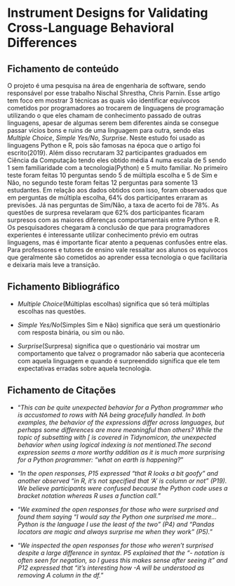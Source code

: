# Instrument Designs for Validating Cross-Language Behavioral Differences


## Fichamento de conteúdo

O projeto é uma pesquisa na área de engenharia de software, sendo responsável por esse trabalho Nischal Shrestha, Chris Parnin. Esse artigo tem foco em mostrar 3 técnicas as quais vão identificar equívocos cometidos por programadores ao trocarem de linguagens de programação utilizando o que eles chamam de conhecimento passado de outras linguagens, apesar de algumas serem bem diferentes ainda se consegue passar vícios bons e ruins de uma linguagem para outra, sendo elas *Multiple Choice*, *Simple Yes/No*, *Surprise*. Neste estudo foi usado as linguagens Python e R, pois são famosas na época que o artigo foi escrito(2019). Além disso recrutaram 32 participantes graduados em Ciência da Computação tendo eles obtido média 4 numa escala de 5 sendo 1 sem familiaridade com a tecnologia(Python) e 5 muito familiar. No primeiro teste foram feitas 10 perguntas sendo 5 de múltipla escolha e 5 de Sim e Não, no segundo teste foram feitas 12 perguntas para somente 13 estudantes. Em relação aos dados obtidos com isso, foram observados que em perguntas de múltipla escolha, 64% dos participantes erraram as previsões. Já nas perguntas de Sim/Não, a taxa de acerto foi de 78%. As questões de surpresa revelaram que 62% dos participantes ficaram surpresos com as maiores diferenças comportamentais entre Python e R. Os pesquisadores chegaram à conclusão de que para programadores experientes é interessante utilizar conhecimento prévio em outras linguagens, mas é importante ficar atento a pequenas confusões entre elas. Para professores e tutores de ensino vale ressaltar aos alunos os equívocos que geralmente são cometidos ao aprender essa tecnologia o que facilitaria e deixaria mais leve a transição.


## Fichamento Bibliográfico

* *Multiple Choice*(Múltiplas escolhas) significa que só terá múltiplas escolhas nas questões. 

* *Simple Yes/No*(Simples Sim e Não) significa que será um questionário com resposta binária, ou sim ou não.

* *Surprise*(Surpresa) significa que o questionário vai mostrar um comportamento que talvez o programador não saberia que aconteceria com aquela linguagem e quando é surpreendido significa que ele tem expectativas erradas sobre aquela tecnologia.


## Fichamento de Citações

* “*This can be quite unexpected behavior for a Python programmer who is accustomed to rows with NA being gracefully handled. In both examples, the behavior of the expressions differ across languages, but perhaps some differences are more meaningful than others? While the topic of subsetting with [ is covered in Tidynomicon, the unexpected behavior when using logical indexing is not mentioned.The second expression seems a more worthy addition as it is much more surprising for a Python programmer: “what on earth is happening?*”

* “*In the open responses, P15 expressed “that R looks a bit goofy” and another observed “in R, it’s not specified that ‘A’ is column or not” (P19). We believe participants were confused because the Python code uses a bracket notation whereas R uses a function call.*”

* “*We examined the open responses for those who were surprised and found them saying “I would say the Python one surprised me more... Python is the language I use the least of the two” (P4) and “Pandas locators are magic and always surprise me when they work” (P5).*”

* “*We inspected the open responses for those who weren’t surprised despite a large difference in syntax. P5 explained that the “- notation is often seen for negation, so I guess this makes sense after seeing it” and P12 expressed that “it’s interesting how -A will be understood as removing A column in the df.*”
